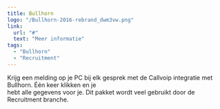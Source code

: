 ```yaml
---
title: Bullhorn
logo: "/Bullhorn-2016-rebrand_dwm3vw.png"
link:
  url: "#"
  text: "Meer informatie"
tags:
  - "Bullhorn"
  - "Recruitment"
---
```

Krijg een melding op je PC bij elk gesprek met de Callvoip integratie met Bullhorn. Één keer klikken en je<br>
hebt alle gegevens voor je. Dit pakket wordt veel gebruikt door de Recruitment branche.
